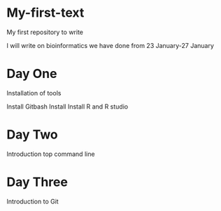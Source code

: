 # My-first-text
My first repository to write

I will write on bioinformatics we have done from 23 January-27 January

# Day One
Installation of tools

Install Gitbash
Install 
Install R and R studio

# Day Two
Introduction top command line

# Day Three

Introduction to Git
 


